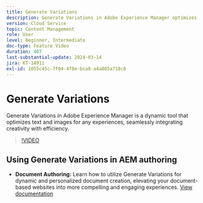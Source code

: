 ```yaml
---
title: Generate Variations
description: Generate Variations in Adobe Experience Manager optimizes text and images for any experiences.
version: Cloud Service
topic: Content Management
role: User
level: Beginner, Intermediate
doc-type: Feature Video
duration: 407
last-substantial-update: 2024-03-14
jira: KT-14911
exl-id: 1055c45c-7f04-4f8e-bca8-a4a085a718c8
---
```

# Generate Variations

Generate Variations in Adobe Experience Manager is a dynamic tool that optimizes text and images for any experiences, seamlessly integrating creativity with efficiency.

>[!VIDEO](https://video.tv.adobe.com/v/3427946/?learn=on)

## Using Generate Variations in AEM authoring

+ __Document Authoring:__ Learn how to utilize Generate Variations for dynamic and personalized document creation, elevating your document-based websites into more compelling and engaging experiences. [View documentation](https://www.aem.live/docs/sidekick-generate-variations)
